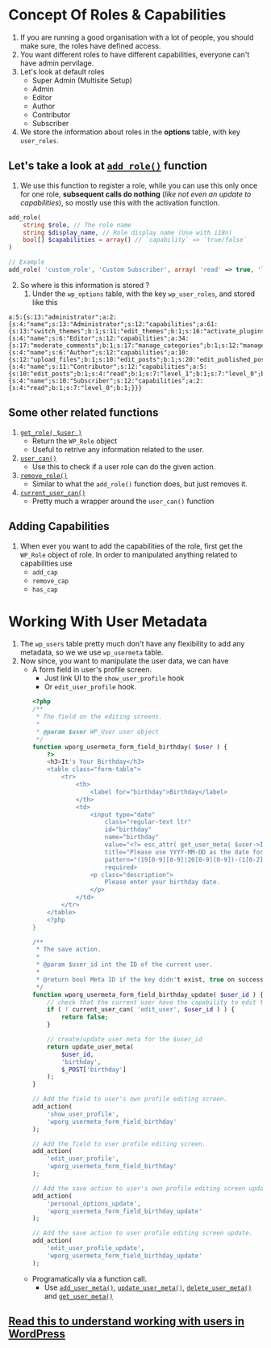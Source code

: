 # Concept Of Roles & Capabilities
1. If you are running a good organisation with a lot of people, you should make sure, the roles have defined access.
2. You want different roles to have different capabilities, everyone can't have admin pervilage.
3. Let's look at default roles
    - Super Admin (Multisite Setup)
    - Admin
    - Editor
    - Author
    - Contributor
    - Subscriber
4. We store the information about roles in the **options** table, with key `user_roles`.

## Let's take a look at [`add_role()`](https://developer.wordpress.org/reference/functions/add_role/) function
1. We use this function to register a role, while you can use this only once for one role, **subsequent calls do nothing** (*like not even an update to capabilities*), so mostly use this with the activation function.

```php
add_role(
    string $role, // The role name
    string $display_name, // Role display name (Use with i18n)
    bool[] $capabilities = array() // `capability` => `true/false`
)

// Example
add_role( 'custom_role', 'Custom Subscriber', array( 'read' => true, 'level_0' => true ) );
```
2. So where is this information is stored ?
	1. Under the `wp_options` table, with the key `wp_user_roles`, and stored like this
```
a:5:{s:13:"administrator";a:2:{s:4:"name";s:13:"Administrator";s:12:"capabilities";a:61:{s:13:"switch_themes";b:1;s:11:"edit_themes";b:1;s:16:"activate_plugins";b:1;s:12:"edit_plugins";b:1;s:10:"edit_users";b:1;s:10:"edit_files";b:1;s:14:"manage_options";b:1;s:17:"moderate_comments";b:1;s:17:"manage_categories";b:1;s:12:"manage_links";b:1;s:12:"upload_files";b:1;s:6:"import";b:1;s:15:"unfiltered_html";b:1;s:10:"edit_posts";b:1;s:17:"edit_others_posts";b:1;s:20:"edit_published_posts";b:1;s:13:"publish_posts";b:1;s:10:"edit_pages";b:1;s:4:"read";b:1;s:8:"level_10";b:1;s:7:"level_9";b:1;s:7:"level_8";b:1;s:7:"level_7";b:1;s:7:"level_6";b:1;s:7:"level_5";b:1;s:7:"level_4";b:1;s:7:"level_3";b:1;s:7:"level_2";b:1;s:7:"level_1";b:1;s:7:"level_0";b:1;s:17:"edit_others_pages";b:1;s:20:"edit_published_pages";b:1;s:13:"publish_pages";b:1;s:12:"delete_pages";b:1;s:19:"delete_others_pages";b:1;s:22:"delete_published_pages";b:1;s:12:"delete_posts";b:1;s:19:"delete_others_posts";b:1;s:22:"delete_published_posts";b:1;s:20:"delete_private_posts";b:1;s:18:"edit_private_posts";b:1;s:18:"read_private_posts";b:1;s:20:"delete_private_pages";b:1;s:18:"edit_private_pages";b:1;s:18:"read_private_pages";b:1;s:12:"delete_users";b:1;s:12:"create_users";b:1;s:17:"unfiltered_upload";b:1;s:14:"edit_dashboard";b:1;s:14:"update_plugins";b:1;s:14:"delete_plugins";b:1;s:15:"install_plugins";b:1;s:13:"update_themes";b:1;s:14:"install_themes";b:1;s:11:"update_core";b:1;s:10:"list_users";b:1;s:12:"remove_users";b:1;s:13:"promote_users";b:1;s:18:"edit_theme_options";b:1;s:13:"delete_themes";b:1;s:6:"export";b:1;}}s:6:"editor";a:2:{s:4:"name";s:6:"Editor";s:12:"capabilities";a:34:{s:17:"moderate_comments";b:1;s:17:"manage_categories";b:1;s:12:"manage_links";b:1;s:12:"upload_files";b:1;s:15:"unfiltered_html";b:1;s:10:"edit_posts";b:1;s:17:"edit_others_posts";b:1;s:20:"edit_published_posts";b:1;s:13:"publish_posts";b:1;s:10:"edit_pages";b:1;s:4:"read";b:1;s:7:"level_7";b:1;s:7:"level_6";b:1;s:7:"level_5";b:1;s:7:"level_4";b:1;s:7:"level_3";b:1;s:7:"level_2";b:1;s:7:"level_1";b:1;s:7:"level_0";b:1;s:17:"edit_others_pages";b:1;s:20:"edit_published_pages";b:1;s:13:"publish_pages";b:1;s:12:"delete_pages";b:1;s:19:"delete_others_pages";b:1;s:22:"delete_published_pages";b:1;s:12:"delete_posts";b:1;s:19:"delete_others_posts";b:1;s:22:"delete_published_posts";b:1;s:20:"delete_private_posts";b:1;s:18:"edit_private_posts";b:1;s:18:"read_private_posts";b:1;s:20:"delete_private_pages";b:1;s:18:"edit_private_pages";b:1;s:18:"read_private_pages";b:1;}}s:6:"author";a:2:{s:4:"name";s:6:"Author";s:12:"capabilities";a:10:{s:12:"upload_files";b:1;s:10:"edit_posts";b:1;s:20:"edit_published_posts";b:1;s:13:"publish_posts";b:1;s:4:"read";b:1;s:7:"level_2";b:1;s:7:"level_1";b:1;s:7:"level_0";b:1;s:12:"delete_posts";b:1;s:22:"delete_published_posts";b:1;}}s:11:"contributor";a:2:{s:4:"name";s:11:"Contributor";s:12:"capabilities";a:5:{s:10:"edit_posts";b:1;s:4:"read";b:1;s:7:"level_1";b:1;s:7:"level_0";b:1;s:12:"delete_posts";b:1;}}s:10:"subscriber";a:2:{s:4:"name";s:10:"Subscriber";s:12:"capabilities";a:2:{s:4:"read";b:1;s:7:"level_0";b:1;}}}
```
## Some other related functions
1. [`get_role( $user )`](https://developer.wordpress.org/reference/functions/get_role/)
    - Return the `WP_Role` object
    - Useful to retrive any information related to the user.
2. [`user_can()`](https://developer.wordpress.org/reference/functions/user_can/)
    - Use this to check if a user role can do the given action.
3. [`remove_role()`](https://developer.wordpress.org/reference/functions/remove_role/)
    - Similar to what the `add_role()` function does, but just removes it.
4. [`current_user_can()`](https://developer.wordpress.org/reference/functions/current_user_can/)
    - Pretty much a wrapper around the `user_can()` function
## Adding Capabilities
1. When ever you want to add the capabilities of the role, first get the `WP_Role` object of role. In order to manipulated anything related to capabilities use
    - `add_cap`
    - `remove_cap`
    - `has_cap`
# Working With User Metadata
1. The `wp_users` table pretty much don't have any flexibility to add any metadata, so we we use `wp_usermeta` table.
2. Now since, you want to manipulate the user data, we can have
    - A form field in user's profile screen.
        - Just link UI to the `show_user_profile` hook
        - Or `edit_user_profile` hook.
        ```php
        <?php
        /**
         * The field on the editing screens.
         *
         * @param $user WP_User user object
         */
        function wporg_usermeta_form_field_birthday( $user ) {
            ?>
            <h3>It's Your Birthday</h3>
            <table class="form-table">
                <tr>
                    <th>
                        <label for="birthday">Birthday</label>
                    </th>
                    <td>
                        <input type="date"
                            class="regular-text ltr"
                            id="birthday"
                            name="birthday"
                            value="<?= esc_attr( get_user_meta( $user->ID, 'birthday', true ) ) ?>"
                            title="Please use YYYY-MM-DD as the date format."
                            pattern="(19[0-9][0-9]|20[0-9][0-9])-(1[0-2]|0[1-9])-(3[01]|[21][0-9]|0[1-9])"
                            required>
                        <p class="description">
                            Please enter your birthday date.
                        </p>
                    </td>
                </tr>
            </table>
            <?php
        }
        
        /**
         * The save action.
         *
         * @param $user_id int the ID of the current user.
         *
         * @return bool Meta ID if the key didn't exist, true on successful update, false on failure.
         */
        function wporg_usermeta_form_field_birthday_update( $user_id ) {
            // check that the current user have the capability to edit the $user_id
            if ( ! current_user_can( 'edit_user', $user_id ) ) {
                return false;
            }
        
            // create/update user meta for the $user_id
            return update_user_meta(
                $user_id,
                'birthday',
                $_POST['birthday']
            );
        }
        
        // Add the field to user's own profile editing screen.
        add_action(
            'show_user_profile',
            'wporg_usermeta_form_field_birthday'
        );
        
        // Add the field to user profile editing screen.
        add_action(
            'edit_user_profile',
            'wporg_usermeta_form_field_birthday'
        );
        
        // Add the save action to user's own profile editing screen update.
        add_action(
            'personal_options_update',
            'wporg_usermeta_form_field_birthday_update'
        );
        
        // Add the save action to user profile editing screen update.
        add_action(
            'edit_user_profile_update',
            'wporg_usermeta_form_field_birthday_update'
        );
        ```
    - Programatically via a function call.
        - Use [`add_user_meta()`](https://developer.wordpress.org/reference/functions/add_user_meta/), [`update_user_meta()`](https://developer.wordpress.org/reference/functions/update_user_meta/), [`delete_user_meta()`](https://developer.wordpress.org/reference/functions/delete_user_meta/) and [`get_user_meta()`](https://developer.wordpress.org/reference/functions/get_user_meta/)

## [Read this to understand working with users in WordPress](https://developer.wordpress.org/plugins/users/working-with-users/)

